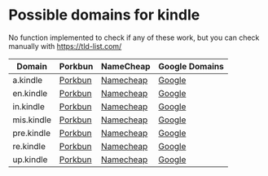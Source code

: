 # Possible domains for kindle

No function implemented to check if any of these work, but you can check manually with https://tld-list.com/

| Domain | Porkbun | NameCheap | Google Domains |
|---|---|---|---|
| a.kindle | [Porkbun](https://porkbun.com/checkout/search?prb=e814663da1&tlds=&idnLanguage=&search=search&q=a.kindle) | [Namecheap](https://www.namecheap.com/domains/registration/results/?domain=a.kindle) | [Google](https://domains.google.com/registrar/search?searchTerm=a.kindle) |
| en.kindle | [Porkbun](https://porkbun.com/checkout/search?prb=e814663da1&tlds=&idnLanguage=&search=search&q=en.kindle) | [Namecheap](https://www.namecheap.com/domains/registration/results/?domain=en.kindle) | [Google](https://domains.google.com/registrar/search?searchTerm=en.kindle) |
| in.kindle | [Porkbun](https://porkbun.com/checkout/search?prb=e814663da1&tlds=&idnLanguage=&search=search&q=in.kindle) | [Namecheap](https://www.namecheap.com/domains/registration/results/?domain=in.kindle) | [Google](https://domains.google.com/registrar/search?searchTerm=in.kindle) |
| mis.kindle | [Porkbun](https://porkbun.com/checkout/search?prb=e814663da1&tlds=&idnLanguage=&search=search&q=mis.kindle) | [Namecheap](https://www.namecheap.com/domains/registration/results/?domain=mis.kindle) | [Google](https://domains.google.com/registrar/search?searchTerm=mis.kindle) |
| pre.kindle | [Porkbun](https://porkbun.com/checkout/search?prb=e814663da1&tlds=&idnLanguage=&search=search&q=pre.kindle) | [Namecheap](https://www.namecheap.com/domains/registration/results/?domain=pre.kindle) | [Google](https://domains.google.com/registrar/search?searchTerm=pre.kindle) |
| re.kindle | [Porkbun](https://porkbun.com/checkout/search?prb=e814663da1&tlds=&idnLanguage=&search=search&q=re.kindle) | [Namecheap](https://www.namecheap.com/domains/registration/results/?domain=re.kindle) | [Google](https://domains.google.com/registrar/search?searchTerm=re.kindle) |
| up.kindle | [Porkbun](https://porkbun.com/checkout/search?prb=e814663da1&tlds=&idnLanguage=&search=search&q=up.kindle) | [Namecheap](https://www.namecheap.com/domains/registration/results/?domain=up.kindle) | [Google](https://domains.google.com/registrar/search?searchTerm=up.kindle) |
